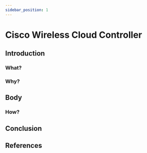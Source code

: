 ```yaml
---
sidebar_position: 1
---
```


 # Cisco Wireless Cloud Controller

 ## Introduction
### What?

### Why?

## Body
### How?

## Conclusion

## References